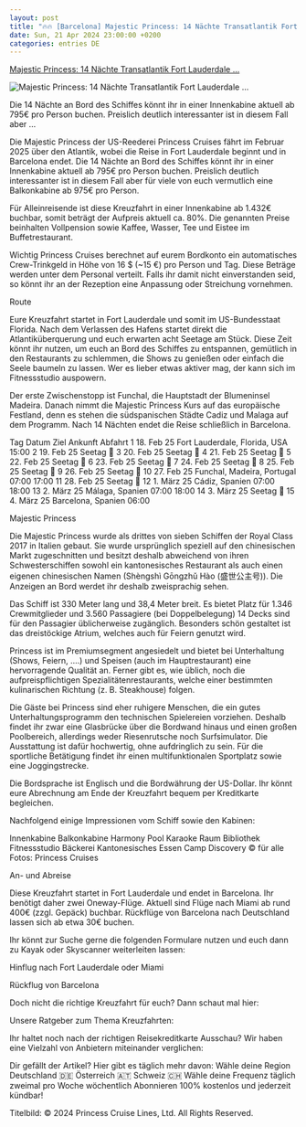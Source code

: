 ```yaml
---
layout: post
title: "🔥🔥 [Barcelona] Majestic Princess: 14 Nächte Transatlantik Fort Lauderdale ..."
date: Sun, 21 Apr 2024 23:00:00 +0200
categories: entries DE
---
```

[Majestic Princess: 14 Nächte Transatlantik Fort Lauderdale ...](https://travel-dealz.de/deal/majestic-princess-transatlantik-fortlauderdale-barcelona-2025/)

![Majestic Princess: 14 Nächte Transatlantik Fort Lauderdale ...](https://travel-dealz.de/app/uploads/sites/2/Majestic-Princess-Aussenansicht-1100x553.jpg)

Die 14 Nächte an Bord des Schiffes könnt ihr in einer Innenkabine aktuell ab 795€ pro Person buchen. Preislich deutlich interessanter ist in diesem Fall aber ...

Die Majestic Princess der US-Reederei Princess Cruises fährt im Februar 2025 über den Atlantik, wobei die Reise in Fort Lauderdale beginnt und in Barcelona endet. Die 14 Nächte an Bord des Schiffes könnt ihr in einer Innenkabine aktuell ab 795€ pro Person buchen. Preislich deutlich interessanter ist in diesem Fall aber für viele von euch vermutlich eine Balkonkabine ab 975€ pro Person.

Für Alleinreisende ist diese Kreuzfahrt in einer Innenkabine ab 1.432€ buchbar, somit beträgt der Aufpreis aktuell ca. 80%. Die genannten Preise beinhalten Vollpension sowie Kaffee, Wasser, Tee und Eistee im Buffetrestaurant.

Wichtig Princess Cruises berechnet auf eurem Bordkonto ein automatisches Crew-Trinkgeld in Höhe von 16 $ (~15 €) pro Person und Tag. Diese Beträge werden unter dem Personal verteilt. Falls ihr damit nicht einverstanden seid, so könnt ihr an der Rezeption eine Anpassung oder Streichung vornehmen.

Route

Eure Kreuzfahrt startet in Fort Lauderdale und somit im US-Bundesstaat Florida. Nach dem Verlassen des Hafens startet direkt die Atlantiküberquerung und euch erwarten acht Seetage am Stück. Diese Zeit könnt ihr nutzen, um euch an Bord des Schiffes zu entspannen, gemütlich in den Restaurants zu schlemmen, die Shows zu genießen oder einfach die Seele baumeln zu lassen. Wer es lieber etwas aktiver mag, der kann sich im Fitnessstudio auspowern.

Der erste Zwischenstopp ist Funchal, die Hauptstadt der Blumeninsel Madeira. Danach nimmt die Majestic Princess Kurs auf das europäische Festland, denn es stehen die südspanischen Städte Cadiz und Malaga auf dem Programm. Nach 14 Nächten endet die Reise schließlich in Barcelona.

Tag Datum Ziel Ankunft Abfahrt 1 18. Feb 25 Fort Lauderdale, Florida, USA 15:00 2 19. Feb 25 Seetag 🌊 3 20. Feb 25 Seetag 🌊 4 21. Feb 25 Seetag 🌊 5 22. Feb 25 Seetag 🌊 6 23. Feb 25 Seetag 🌊 7 24. Feb 25 Seetag 🌊 8 25. Feb 25 Seetag 🌊 9 26. Feb 25 Seetag 🌊 10 27. Feb 25 Funchal, Madeira, Portugal 07:00 17:00 11 28. Feb 25 Seetag 🌊 12 1. März 25 Cádiz, Spanien 07:00 18:00 13 2. März 25 Málaga, Spanien 07:00 18:00 14 3. März 25 Seetag 🌊 15 4. März 25 Barcelona, Spanien 06:00

Majestic Princess

Die Majestic Princess wurde als drittes von sieben Schiffen der Royal Class 2017 in Italien gebaut. Sie wurde ursprünglich speziell auf den chinesischen Markt zugeschnitten und besitzt deshalb abweichend von ihren Schwesterschiffen sowohl ein kantonesisches Restaurant als auch einen eigenen chinesischen Namen (Shèngshì Gōngzhǔ Hào (盛世公主号)). Die Anzeigen an Bord werdet ihr deshalb zweisprachig sehen.

Das Schiff ist 330 Meter lang und 38,4 Meter breit. Es bietet Platz für 1.346 Crewmitglieder und 3.560 Passagiere (bei Doppelbelegung) 14 Decks sind für den Passagier üblicherweise zugänglich. Besonders schön gestaltet ist das dreistöckige Atrium, welches auch für Feiern genutzt wird.

Princess ist im Premiumsegment angesiedelt und bietet bei Unterhaltung (Shows, Feiern, ….) und Speisen (auch im Hauptrestaurant) eine hervorragende Qualität an. Ferner gibt es, wie üblich, noch die aufpreispflichtigen Spezialitätenrestaurants, welche einer bestimmten kulinarischen Richtung (z. B. Steakhouse) folgen.

Die Gäste bei Princess sind eher ruhigere Menschen, die ein gutes Unterhaltungsprogramm den technischen Spielereien vorziehen. Deshalb findet ihr zwar eine Glasbrücke über die Bordwand hinaus und einen großen Poolbereich, allerdings weder Riesenrutsche noch Surfsimulator. Die Ausstattung ist dafür hochwertig, ohne aufdringlich zu sein. Für die sportliche Betätigung findet ihr einen multifunktionalen Sportplatz sowie eine Joggingstrecke.

Die Bordsprache ist Englisch und die Bordwährung der US-Dollar. Ihr könnt eure Abrechnung am Ende der Kreuzfahrt bequem per Kreditkarte begleichen.

Nachfolgend einige Impressionen vom Schiff sowie den Kabinen:

Innenkabine Balkonkabine Harmony Pool Karaoke Raum Bibliothek Fitnessstudio Bäckerei Kantonesisches Essen Camp Discovery © für alle Fotos: Princess Cruises

An- und Abreise

Diese Kreuzfahrt startet in Fort Lauderdale und endet in Barcelona. Ihr benötigt daher zwei Oneway-Flüge. Aktuell sind Flüge nach Miami ab rund 400€ (zzgl. Gepäck) buchbar. Rückflüge von Barcelona nach Deutschland lassen sich ab etwa 30€ buchen.

Ihr könnt zur Suche gerne die folgenden Formulare nutzen und euch dann zu Kayak oder Skyscanner weiterleiten lassen:

Hinflug nach Fort Lauderdale oder Miami

Rückflug von Barcelona

Doch nicht die richtige Kreuzfahrt für euch? Dann schaut mal hier:

Unsere Ratgeber zum Thema Kreuzfahrten:

Ihr haltet noch nach der richtigen Reisekreditkarte Ausschau? Wir haben eine Vielzahl von Anbietern miteinander verglichen:

Dir gefällt der Artikel? Hier gibt es täglich mehr davon: Wähle deine Region Deutschland 🇩🇪 Österreich 🇦🇹 Schweiz 🇨🇭 Wähle deine Frequenz täglich zweimal pro Woche wöchentlich Abonnieren 100% kostenlos und jederzeit kündbar!

Titelbild: © 2024 Princess Cruise Lines, Ltd. All Rights Reserved.

